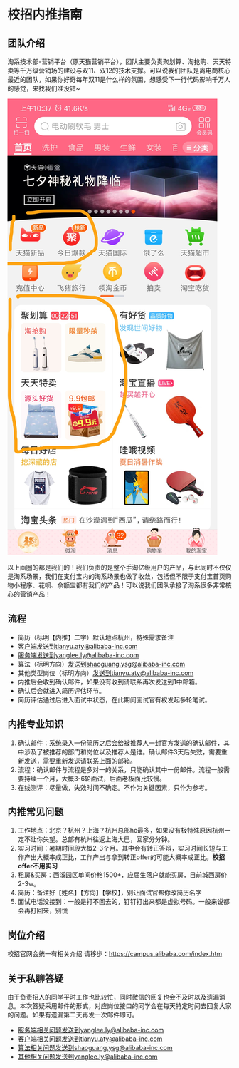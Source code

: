 # 校招内推指南

## 团队介绍
淘系技术部-营销平台（原天猫营销平台），团队主要负责聚划算、淘抢购、天天特卖等千万级营销场的建设与双11、双12的技术支撑。可以说我们团队是离电商核心最近的团队，如果你好奇每年双11是什么样的氛围，想感受下一行代码影响千万人的感觉，来找我们准没错~

![手淘页面业务范围](https://github.com/lyflipped/tmall-2020-recommend/blob/master/%E7%B4%A0%E6%9D%90/%E6%89%8B%E6%B7%98.png?raw=true)

以上画圈的都是我们的！我们负责的是整个手淘亿级用户的产品，与此同时不仅仅是淘系场景，我们在支付宝内的淘系场景也做了收敛，包括但不限于支付宝首页购物小程序、花呗、余额宝都有我们的产品！可以说我们团队承接了淘系很多非常核心的营销产品！

## 流程

* 简历（标明【内推】二字）默认地点杭州，特殊需求备注
* 客户端发送到tianyu.aty@alibaba-inc.com
* 服务端发送到yanglee.ly@alibaba-inc.com
* 算法（标明方向）发送到shaoguang.ysg@alibaba-inc.com
* 其他类型岗位（标明方向）发送到tianyu.aty@alibaba-inc.com
* 内推后会收到确认邮件，如果没有收到请联系再次发送到1中邮箱。
* 确认后会就进入简历评估环节。
* 简历评估通过后进入面试中状态，在此期间面试官有权发起多轮笔试。

## 内推专业知识

1. 确认邮件：系统录入一份简历之后会给被推荐人一封官方发送的确认邮件，其中涉及了被推荐的部门和岗位以及推荐人是谁。确认邮件3天后失效，需要重新发送，需要重新发送请联系上面的邮箱。
2. 流程：确认邮件与流程是多对一的关系，只能确认其中一份邮件。流程一般需要持续一个月，大概3-6轮面试，后面老板面比较慢。
3. 在线测评：尽量做，失效时间不确定。不作为关键因素，只作为参考。

## 内推常见问题
1. 工作地点：北京？杭州？上海？杭州总部hc最多，如果没有极特殊原因杭州一定不让你失望。总部有杭州往返上海大巴，回家分分钟。
2. 实习时间：暑期时间段大概2-3个月。其中会有转正答辩，实习时间长短与工作产出大概率成正比，工作产出与拿到转正offer的可能大概率成正比。**校招offer不用实习**
3. 租房&买房：西溪园区单间价格1500+，应届生落户就能买房，目前城西房价2-3w。
4. 简历：备注好【姓名】【方向】【学校】，别让面试官帮你改简历名字
5. 面试电话没接到：一般是打不回去的，钉钉打出来都是虚拟号码。一般来说都会再打回来，别慌

## 岗位介绍
校招官网会统一有相关介绍
请移步：https://campus.alibaba.com/index.htm

## 关于私聊答疑
由于负责招人的同学平时工作也比较忙，同时微信的回复也会不及时以及遗漏消息。本次答疑采用邮件的形式，对应岗位接口的同学会在每天特定时间去回复大家的问题。如果有遗漏第二天再发一次邮件即可。

* 服务端相关问题发送到yanglee.ly@alibaba-inc.com
* 客户端相关问题发送到tianyu.aty@alibaba-inc.com
* 算法相关问题发送到shaoguang.ysg@alibaba-inc.com
* 其他相关问题发送到yanglee.ly@alibaba-inc.com